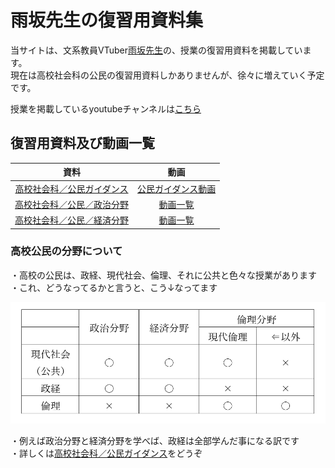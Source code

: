 # 雨坂先生の復習用資料集  
  
当サイトは、文系教員VTuber[雨坂先生](https://twitter.com/teacheramesaka)の、授業の復習用資料を掲載しています。  
現在は高校社会科の公民の復習用資料しかありませんが、徐々に増えていく予定です。  
  
授業を掲載しているyoutubeチャンネルは[こちら](https://www.youtube.com/channel/UCrht6vxr8hPElHXKxjyJEZA)  
  
  
## 復習用資料及び動画一覧  
  
|資料|動画|
|:----:|:----:|
|[高校社会科／公民ガイダンス](highscoolcivicsguidance.md)|[公民ガイダンス動画](https://www.youtube.com/watch?v=HRJkEYP2FC8)|
|[高校社会科／公民／政治分野](https://teacheramesaka.github.io/highschoolpolitics/)|[動画一覧](https://teacheramesaka.github.io/highschoolpolitics/LIST.html)|
|[高校社会科／公民／経済分野](https://teacheramesaka.github.io/highschooleconomics/)|[動画一覧](https://teacheramesaka.github.io/highschooleconomics/LIST.html)|

### 高校公民の分野について
・高校の公民は、政経、現代社会、倫理、それに公共と色々な授業があります  
・これ、どうなってるかと言うと、こう↓なってます  

![](media/highschoolcivicsguidance01.png)

・例えば政治分野と経済分野を学べば、政経は全部学んだ事になる訳です  
・詳しくは[高校社会科／公民ガイダンス](highscoolcivicsguidance.md)をどうぞ
  
  
  